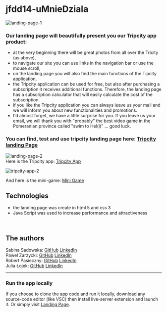 # jfdd14-uMnieDziala

![landing-page-1](https://user-images.githubusercontent.com/60104519/79699600-cf1e6a80-8290-11ea-8ce6-e286326d79e5.gif)

### Our landing page will beautifully present you our Tripcity app product:
- at the very beginning there will be great photos from all over the Tricity (as above),
- to navigate our site you can use links in the navigation bar or use the mouse scroll,
- on the landing page you will also find the main functions of the Tipcity application,
- the Tripcity application can be used for free, but also after purchasing a subscription it receives additional functions. Therefore, the landing page has a subscription calculator that will easily calculate the cost of the subscription.
- if you like the Tripcity application you can always leave us your mail and we will inform you about new functionalities and promotions.
- I'd almost forget, we have a little surprise for you. If you leave us your email, we will thank you with "probably" the best video game in the Pomeranian province called "swim to Hel(l)" ... good luck.

### You can find, test and use **tripcity landing page** here: [Tripcity landing Page](http://www.umniedziala.jfdd14.is-academy.pl/ "To the landing page")

![landing-page-2](https://user-images.githubusercontent.com/60104519/79699606-d776a580-8290-11ea-87b5-cd47c92f89b6.gif)
<br />
Here is the Tripcity app: [Tripcity App](http://app.umniedziala.jfdd14.is-academy.pl/ "To the Tripcity App")

![tripcity-app-2](https://user-images.githubusercontent.com/60104519/79699614-e8271b80-8290-11ea-8784-844025d5df88.gif)

And here is the mini-game: [Mini Game](http://www.umniedziala.jfdd14.is-academy.pl/game.html "To the game")

## Technologies
  - the landing page was create in html 5 and css 3
  - Java Script was used to increase performance and attractiveness
<br />

## The authors
Sabina Sadowska: 
[GitHub](https://github.com/SabinaSadowska "Sabina's GitHub") [LinkedIn](https://www.linkedin.com/in/sabina-sadowska-04919b28/ "Sabina's LinkedIn")<br />
Paweł Zarzycki: 
[GitHub](https://github.com/zazulec "Paweł's GitHub") [LinkedIn](https://www.linkedin.com/in/pawe%C5%82-zarzycki-a38a40156/ "Paweł's LinkedIn")<br />
Robert Pasieczny: 
[GitHub](https://github.com/pasrobert "Robert's GitHub") [LinkedIn](https://www.linkedin.com/in/robert-pasieczny/ "Robert's LinkedIn")<br />
Julia Łojek: 
[GitHub](https://github.com/JuliaLojek "Julia's GitHub") [LinkedIn](https://www.linkedin.com/in/julia-lojek/ "Julia's LinkedIn")<br />

_______________________
### Run the app locally

If you choose to clone the app code and run it locally, download any source-code editor (like VSC) then install live-server extension and launch it. Or simply visit [Landing Page](http://www.umniedziala.jfdd14.is-academy.pl/ "To the landing page").